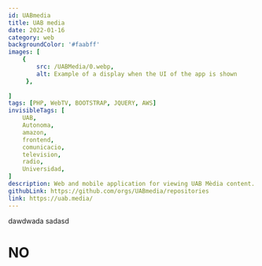 ```yaml
---
id: UABmedia
title: UAB media
date: 2022-01-16
category: web
backgroundColor: '#faabff'
images: [
    {
        src: /UABMedia/0.webp,
        alt: Example of a display when the UI of the app is shown
     },
     
]   
tags: [PHP, WebTV, BOOTSTRAP, JQUERY, AWS]
invisibleTags: [
    UAB,
    Autonoma,
    amazon,
    frontend,
    comunicacio,
    television,
    radio,
    Universidad,
]
description: Web and mobile application for viewing UAB Mèdia content. On this page you can see the news, television programs, radio and interviews in real time and on demand. You can also listen to the college radio.
githubLink: https://github.com/orgs/UABmedia/repositories
link: https://uab.media/
---
```



dawdwada
sadasd

# NO 